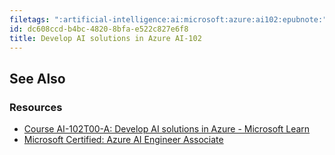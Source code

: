 ```yaml
---
filetags: ":artificial-intelligence:ai:microsoft:azure:ai102:epubnote:"
id: dc608ccd-b4bc-4820-8bfa-e522c827e6f8
title: Develop AI solutions in Azure AI-102
---
```


## See Also

### Resources

- [Course AI-102T00-A: Develop AI solutions in Azure - Microsoft
  Learn](https://learn.microsoft.com/en-us/training/courses/ai-102t00)
- [Microsoft Certified: Azure AI Engineer
  Associate](https://learn.microsoft.com/en-us/credentials/certifications/azure-ai-engineer/?practice-assessment-type=certification)
